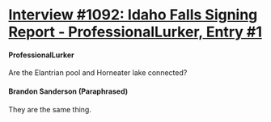 # [Interview #1092: Idaho Falls Signing Report - ProfessionalLurker, Entry #1](https://www.theoryland.com/intvmain.php?i=1092#1)

#### ProfessionalLurker

Are the Elantrian pool and Horneater lake connected?

#### Brandon Sanderson (Paraphrased)

They are the same thing.


